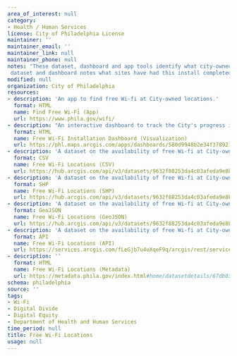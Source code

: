```yaml
---
area_of_interest: null
category:
- Health / Human Services
license: City of Philadelphia License
maintainer: ''
maintainer_email: ''
maintainer_link: null
maintainer_phone: null
notes: "These dataset, dashboard and app tools identify what city-owned sites have free public Wi-Fi available. Between 2025 and 2026, all of    these sites are slated to receive fiber install and Meraki Wi-Fi routers that greatly increase the speed and quality of available Wi-Fi. The   
 dataset and dashboard notes what sites have had this install completed, among other amenities available at each site."
modified: null
organization: City of Philadelphia
resources:
- description: 'An app to find free Wi-fi at City-owned locations.'
  format: HTML
  name: Find Free Wi-Fi (App)
  url: https://www.phila.gov/wifi/
- description: "An interactive dashboard to track the City's progress in expanding free high-speed Wi-Fi across City-owned locations."
  format: HTML
  name: Free Wi-Fi Installation Dashboard (Visualization)
  url: https://phl.maps.arcgis.com/apps/dashboards/580d9948b2e34f378921caf56cf1c925
- description: 'A dataset on the availability of free Wi-fi at City-owned locations.'
  format: CSV
  name: Free Wi-Fi Locations (CSV)
  url: https://hub.arcgis.com/api/v3/datasets/9632f88253da4c03afeda9e8be5cb064_0/downloads/data?format=csv&spatialRefId=3857&where=1%3D1
- description: 'A dataset on the availability of free Wi-fi at City-owned locations.'
  format: SHP
  name: Free Wi-Fi Locations (SHP)
  url: https://hub.arcgis.com/api/v3/datasets/9632f88253da4c03afeda9e8be5cb064_0/downloads/data?format=shp&spatialRefId=3857&where=1%3D1
- description: 'A dataset on the availability of free Wi-fi at City-owned locations.'
  format: GeoJSON
  name: Free Wi-Fi Locations (GeoJSON)
  url: https://hub.arcgis.com/api/v3/datasets/9632f88253da4c03afeda9e8be5cb064_0/downloads/data?format=geojson&spatialRefId=4326&where=1%3D1
- description: 'A dataset on the availability of free Wi-fi at City-owned locations.'
  format: API
  name: Free Wi-Fi Locations (API)
  url: https://services.arcgis.com/fLeGjb7u4uXqeF9q/arcgis/rest/services/free_city_wifi_locations/FeatureServer/0/query?outFields=*&where=1%3D1
- description: ''
  format: HTML
  name: Free Wi-Fi Locations (Metadata)
  url: https://metadata.phila.gov/index.html#home/datasetdetails/67db03916d8a7b02dc1afd7f/representationdetails/67db03926d8a7b02dc1afd8d/?view_287_per_page=50&view_287_page=1
schema: philadelphia
source: ''
tags:
- Wi-Fi
- Digital Divide
- Digital Equity
- Department of Health and Human Services
time_period: null
title: Free Wi-Fi Locations
usage: null
---
```

